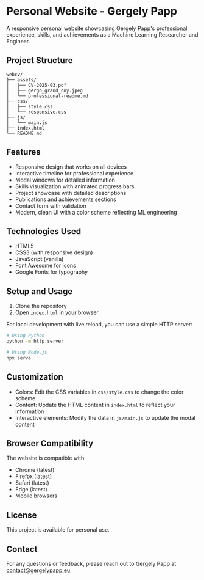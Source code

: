 # Personal Website - Gergely Papp

A responsive personal website showcasing Gergely Papp's professional experience, skills, and achievements as a Machine Learning Researcher and Engineer.

## Project Structure

```
webcv/
├── assets/
│   ├── CV-2025-03.pdf
│   ├── gergo_grand_cny.jpeg
│   └── professional-readme.md
├── css/
│   ├── style.css
│   └── responsive.css
├── js/
│   └── main.js
├── index.html
└── README.md
```

## Features

- Responsive design that works on all devices
- Interactive timeline for professional experience
- Modal windows for detailed information
- Skills visualization with animated progress bars
- Project showcase with detailed descriptions
- Publications and achievements sections
- Contact form with validation
- Modern, clean UI with a color scheme reflecting ML engineering

## Technologies Used

- HTML5
- CSS3 (with responsive design)
- JavaScript (vanilla)
- Font Awesome for icons
- Google Fonts for typography

## Setup and Usage

1. Clone the repository
2. Open `index.html` in your browser

For local development with live reload, you can use a simple HTTP server:

```bash
# Using Python
python -m http.server

# Using Node.js
npx serve
```

## Customization

- Colors: Edit the CSS variables in `css/style.css` to change the color scheme
- Content: Update the HTML content in `index.html` to reflect your information
- Interactive elements: Modify the data in `js/main.js` to update the modal content

## Browser Compatibility

The website is compatible with:
- Chrome (latest)
- Firefox (latest)
- Safari (latest)
- Edge (latest)
- Mobile browsers

## License

This project is available for personal use.

## Contact

For any questions or feedback, please reach out to Gergely Papp at contact@gergelypapp.eu.
